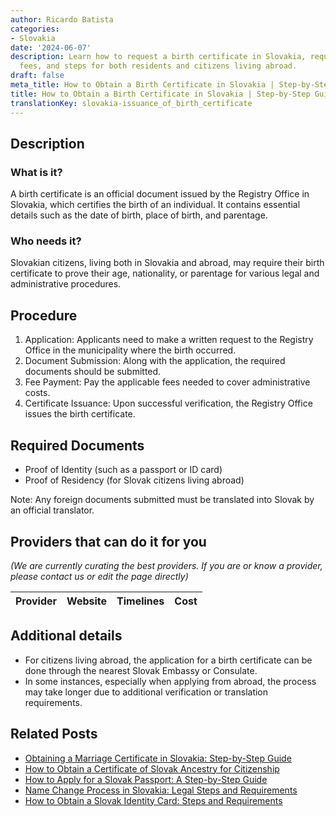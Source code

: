 ```yaml
---
author: Ricardo Batista
categories:
- Slovakia
date: '2024-06-07'
description: Learn how to request a birth certificate in Slovakia, required documents,
  fees, and steps for both residents and citizens living abroad.
draft: false
meta_title: How to Obtain a Birth Certificate in Slovakia | Step-by-Step Guide
title: How to Obtain a Birth Certificate in Slovakia | Step-by-Step Guide
translationKey: slovakia-issuance_of_birth_certificate
---
```


## Description
### What is it?
A birth certificate is an official document issued by the Registry Office in Slovakia, which certifies the birth of an individual. It contains essential details such as the date of birth, place of birth, and parentage.

### Who needs it?
Slovakian citizens, living both in Slovakia and abroad, may require their birth certificate to prove their age, nationality, or parentage for various legal and administrative procedures.

## Procedure

1. Application: Applicants need to make a written request to the Registry Office in the municipality where the birth occurred.
2. Document Submission: Along with the application, the required documents should be submitted.
3. Fee Payment: Pay the applicable fees needed to cover administrative costs.
4. Certificate Issuance: Upon successful verification, the Registry Office issues the birth certificate.

## Required Documents

- Proof of Identity (such as a passport or ID card)
- Proof of Residency (for Slovak citizens living abroad)

Note: Any foreign documents submitted must be translated into Slovak by an official translator.

## Providers that can do it for you

_(We are currently curating the best providers. If you are or know a provider, please contact us or edit the page directly)_

| Provider        |     Website     |     Timelines    |       Cost      |
| :-------------: | :-------------: |  :-------------: | :-------------: |

## Additional details

- For citizens living abroad, the application for a birth certificate can be done through the nearest Slovak Embassy or Consulate.
- In some instances, especially when applying from abroad, the process may take longer due to additional verification or translation requirements.


## Related Posts

- [Obtaining a Marriage Certificate in Slovakia: Step-by-Step Guide](https://tramitit.com/guides/slovakia/issuance_of_marriage_certificate/)
- [How to Obtain a Certificate of Slovak Ancestry for Citizenship](https://tramitit.com/guides/slovakia/certificate_of_slovak_ancestry/)
- [How to Apply for a Slovak Passport: A Step-by-Step Guide](https://tramitit.com/guides/slovakia/issuance_of_passport/)
- [Name Change Process in Slovakia: Legal Steps and Requirements](https://tramitit.com/guides/slovakia/change_of_name/)
- [How to Obtain a Slovak Identity Card: Steps and Requirements](https://tramitit.com/guides/slovakia/issuance_of_identity_card/)